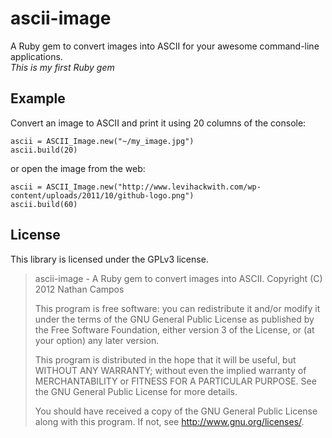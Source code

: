 # ascii-image

A Ruby gem to convert images into ASCII for your awesome command-line applications.  
*This is my first Ruby gem*


## Example

Convert an image to ASCII and print it using 20 columns of the console:

    ascii = ASCII_Image.new("~/my_image.jpg")
    ascii.build(20)

or open the image from the web:

    ascii = ASCII_Image.new("http://www.levihackwith.com/wp-content/uploads/2011/10/github-logo.png")
    ascii.build(60)

## License

This library is licensed under the GPLv3 license.

 > ascii-image - A Ruby gem to convert images into ASCII.
 > Copyright (C) 2012 Nathan Campos
 > 
 > This program is free software: you can redistribute it and/or modify
 > it under the terms of the GNU General Public License as published by
 > the Free Software Foundation, either version 3 of the License, or
 > (at your option) any later version.
 > 
 > This program is distributed in the hope that it will be useful,
 > but WITHOUT ANY WARRANTY; without even the implied warranty of
 > MERCHANTABILITY or FITNESS FOR A PARTICULAR PURPOSE.  See the
 > GNU General Public License for more details.
 > 
 > You should have received a copy of the GNU General Public License
 > along with this program.  If not, see <http://www.gnu.org/licenses/>.
